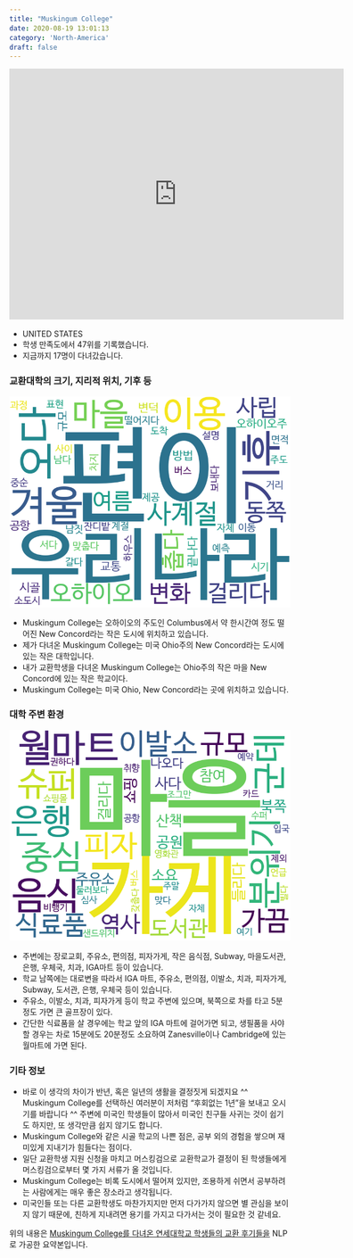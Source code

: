 ```yaml
---
title: "Muskingum College"
date: 2020-08-19 13:01:13
category: 'North-America'
draft: false
---
```


<iframe
width="600"
height="450"
frameborder="0" style="border:0"
src="https://www.google.com/maps/embed/v1/place?key=AIzaSyC9e1AME-pVmWC4hBpFdu5S4dKzyepa3HQ&q=Muskingum+College&center=40.000294200000006,-81.7390462&zoom=14" allowfullscreen>
</iframe>

* UNITED STATES
* 학생 만족도에서 47위를 기록했습니다.
* 지금까지 17명이 다녀갔습니다. 

### 교환대학의 크기, 지리적 위치, 기후 등

![gen_info-WordCloud](../univ_wordclouds_okt/gen_info/US000118_gen_info_okt.png)

* Muskingum College는 오하이오의 주도인 Columbus에서 약 한시간여 정도 떨어진 New Concord라는 작은 도시에 위치하고 있습니다.
* 제가 다녀온 Muskingum College는 미국 Ohio주의 New Concord라는 도시에 있는 작은 대학입니다.
* 내가 교환학생을 다녀온 Muskingum College는 Ohio주의 작은 마을 New Concord에 있는 작은 학교이다.
* Muskingum College는 미국 Ohio, New Concord라는 곳에 위치하고 있습니다.


### 대학 주변 환경

![env_info-WordCloud](../univ_wordclouds_okt/env_info/US000118_env_info_okt.png)

* 주변에는 장로교회, 주유소, 편의점, 피자가게, 작은 음식점, Subway, 마을도서관, 은행, 우체국, 치과, IGA마트 등이 있습니다.
* 학교 남쪽에는 대로변을 따라서 IGA 마트, 주유소, 편의점, 이발소, 치과, 피자가게, Subway, 도서관, 은행, 우체국 등이 있습니다.
* 주유소, 이발소, 치과, 피자가게 등이 학교 주변에 있으며, 북쪽으로 차를 타고 5분 정도 가면 큰 골프장이 있다.
* 간단한 식료품을 살 경우에는 학교 앞의 IGA 마트에 걸어가면 되고, 생필품을 사야 할 경우는 차로 15분에도 20분정도 소요하여 Zanesville이나 Cambridge에 있는 월마트에 가면 된다.


### 기타 정보

* 바로 이 생각의 차이가 반년, 혹은 일년의 생활을 결정짓게 되겠지요 ^^ Muskingum College를 선택하신 여러분이 저처럼 “후회없는 1년”을 보내고 오시기를 바랍니다 ^^ 주변에 미국인 학생들이 많아서 미국인 친구들 사귀는 것이 쉽기도 하지만, 또 생각만큼 쉽지 않기도 합니다.
* Muskingum College와 같은 시골 학교의 나쁜 점은, 공부 외의 경험을 쌓으며 재미있게 지내기가 힘들다는 점이다.
* 일단 교환학생 지원 신청을 마치고 머스킹검으로 교환학교가 결정이 된 학생들에게 머스킹검으로부터 몇 가지 서류가 올 것입니다.
* Muskingum College는 비록 도시에서 떨어져 있지만, 조용하게 쉬면서 공부하려는 사람에게는 매우 좋은 장소라고 생각됩니다.
* 미국인들 또는 다른 교환학생도 마찬가지지만 먼저 다가가지 않으면 별 관심을 보이지 않기 때문에, 친하게 지내려면 용기를 가지고 다가서는 것이 필요한 것 같네요.


위의 내용은 [Muskingum College를 다녀온 연세대학교 학생들의 교환 후기들을](http://oia.yonsei.ac.kr/partner/expReport.asp?ucode=US000118&bgbn=A) NLP로 가공한 요약본입니다. 

